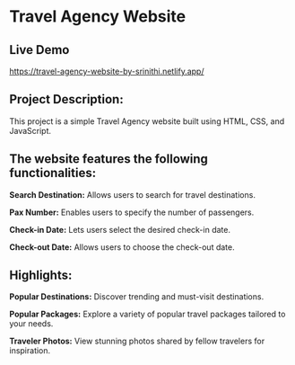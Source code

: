# Travel Agency Website

## Live Demo
https://travel-agency-website-by-srinithi.netlify.app/

## Project Description:
This project is a simple Travel Agency website built using HTML, CSS, and JavaScript. 

## The website features the following functionalities:

**Search Destination:** 
Allows users to search for travel destinations.

**Pax Number:**
Enables users to specify the number of passengers.

**Check-in Date:** 
Lets users select the desired check-in date.

**Check-out Date:** 
Allows users to choose the check-out date.

## Highlights:

**Popular Destinations:** 
Discover trending and must-visit destinations.

**Popular Packages:** 
Explore a variety of popular travel packages tailored to your needs.

**Traveler Photos:** 
View stunning photos shared by fellow travelers for inspiration.

